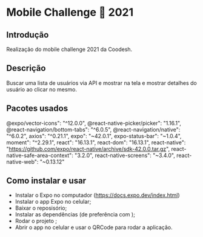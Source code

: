 # Mobile Challenge 🏅 2021

## Introdução

Realização do mobile challenge 2021 da Coodesh.

## Descrição

Buscar uma lista de usuários via API e mostrar na tela e mostrar detalhes do usuário ao clicar no mesmo.

## Pacotes usados

@expo/vector-icons": "^12.0.0",
@react-native-picker/picker": "1.16.1",
@react-navigation/bottom-tabs": "^6.0.5",
@react-navigation/native": "^6.0.2",
axios": "^0.21.1",
expo": "~42.0.1",
expo-status-bar": "~1.0.4",
moment": "^2.29.1",
react": "16.13.1",
react-dom": "16.13.1",
react-native": "https://github.com/expo/react-native/archive/sdk-42.0.0.tar.gz",
react-native-safe-area-context": "3.2.0",
react-native-screens": "~3.4.0",
react-native-web": "~0.13.12"

## Como instalar e usar

- Instalar o Expo no computador (https://docs.expo.dev/index.html)
- Instalar o app Expo no celular;
- Baixar o reposisório;
- Instalar as dependências (de preferência com <expo install>);
- Rodar o projeto <expo start>;
- Abrir o app no celular e usar o QRCode para rodar a aplicação.